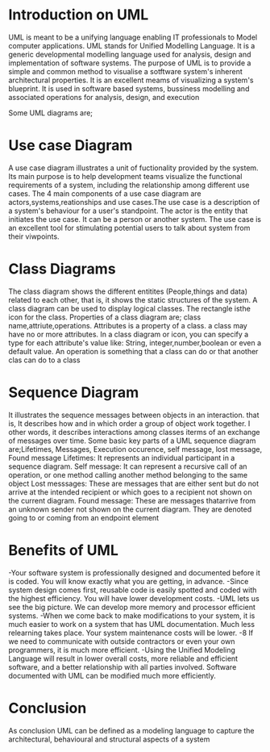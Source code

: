 # Introduction on UML
UML is meant to be a unifying language enabling IT professionals to Model computer applications. UML stands for Unified Modelling Language. It is a generic developmental modelling language used for analysis, design and implementation of software systems. The purpose of UML is to provide a simple and common method to visualise a sotftware system's inherent architectural properties. It is an excellent meams of visualizing a system's blueprint. It is used in software based systems, bussiness modelling and associated operations for analysis, design, and execution

Some UML diagrams are;
# Use case Diagram
A use case diagram illustrates a unit of fuctionality provided by the system. Its main purpose is to help development teams visualize the functional requirements of a system, including the relationship among different use cases. The 4 main components of a use case diagram are actors,systems,reationships and use cases.The use case is a description of a system's behaviour for a user's standpoint. The actor is the entity that initiates the use case. It can be a person or another system. The use case is an excellent tool for stimulating potential users to talk about system from their viwpoints.

# Class Diagrams
The class diagram shows the different entitites (People,things and data) related to each other, that is, it shows the static structures of the system. A class diagram can be used to display logical classes.
The rectangle isthe icon for the class. Properties of a class diagram are; class name,attriute,operations. Attributes is a property of a class. a class may have no or more attributes. In a class diagram or icon, you can specify a type for each attribute's value like: String, integer,number,boolean or even a default value.
An operation is something that a class can do or that another clas can do to a class

# Sequence Diagram
It illustrates the sequence messages between objects in an interaction. that is, It describes how and in which order a group of object work together. I other words, it describes interactions among classes iterms of an exchange of messages over time. Some basic key parts of a UML sequence diagram are;Lifetimes, Messages, Execution  occurence, self message, lost message, Found message
Lifetimes: It represents an individual participant in a sequence diagram.
Self message: It can represent a recursive call of an operation, or one method calling another method belonging to the same object 
Lost messsages: These are messages that are either sent but do not arrive at the intended recipient or which goes to a recipient not shown on the current diagram. 
Found message: These are messages thatarrive from an unknown sender not shown on the current diagram. They are denoted going to or coming from an endpoint element

# Benefits of UML
-Your software system is professionally designed and documented before it is coded. You will know exactly what you are getting, in advance. 
-Since system design comes first, reusable code is easily spotted and coded with the highest efficiency. You will have lower development costs. 
-UML lets us see the big picture. We can develop more memory and processor efficient systems. 
-When we come back to make modifications to your system, it is much easier to work 
on a system that has UML documentation. Much less relearning takes place. Your system maintenance costs will be lower. 
-8 If we need to communicate with outside contractors or even your own programmers, it is much more efficient. 
-Using the Unified Modeling Language will result in lower overall costs, more reliable and efficient software, and a better relationship with all parties involved. Software documented with UML can be modified much more efficiently.

# Conclusion 
As conclusion UML can be defined as a modeling language to capture the architectural, behavioural and structural aspects of a system